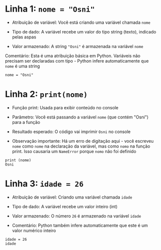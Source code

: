 # Linha 1: `` nome = "Osni" ``

- Atribuição de variável: Você está criando uma variável chamada ``nome``

- Tipo de dado: A variável recebe um valor do tipo string (texto), indicado pelas aspas

- Valor armazenado: A string ``"Osni"`` é armazenada na variável ``nome``

Comentário: Esta é uma atribuição básica em Python. Variáveis não precisam ser declaradas com tipo - Python infere automaticamente que ``nome`` é uma string

```
nome = "Osni"
```

# Linha 2: ``print(nome)``

- Função print: Usada para exibir conteúdo no console

- Parâmetro: Você está passando a variável ``nome`` (que contém "Osni") para a função

- Resultado esperado: O código vai imprimir ``Osni`` no console

- Observação importante: Há um erro de digitação aqui - você escreveu ``nome`` como ``nome`` na declaração da variável, mas como ``nomo`` na função print. Isso causaria um ``NameError`` porque ``nomo`` não foi definido

```
print (nome)
Osni
```

# Linha 3: ``idade = 26``

- Atribuição de variável: Criando uma variável chamada ``idade``

- Tipo de dado: A variável recebe um valor inteiro (int)

- Valor armazenado: O número ``26`` é armazenado na variável ``idade``

- Comentário: Python também infere automaticamente que este é um valor numérico inteiro 

```
idade = 26
idade
```
